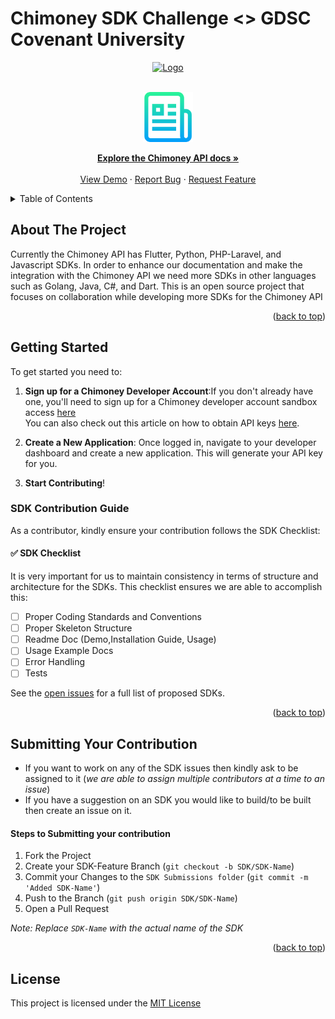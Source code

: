 # Chimoney SDK Challenge <> GDSC Covenant University

<div align="center" id="initial">
  <a href="https://chimoney.io/" target="_blank">
  <picture>
    <img src="https://chimoney.io/assets/icons/chimoney-purple-logo.svg" width="280" alt="Logo"/>
  </picture>
  </a>
</div>

<a name="readme-top"></a>

<!--[![Contributors][contributors-shield]][https://github.com/dsccovenantuniversity/Chimoney-SDK-Challenge-Covenant-University/graphs/contributors]
[![Forks][forks-shield]][forks-url]
[![Stargazers][stars-shield]][stars-url]
[![Issues][issues-shield]][issues-url]
[![MIT License][license-shield]][license-url]
[![LinkedIn][linkedin-shield]][linkedin-url]-->

<!-- PROJECT LOGO -->
<br />
<div align="center">
  <a href="https://github.com/othneildrew/Best-README-Template">
    <img src="Images/logo.png" alt="Logo" width="80" height="80">
  </a>

  <p align="center">
    <a href="https://chimoney.readme.io/reference/introduction"><strong>Explore the Chimoney API docs »</strong></a>
    <br />
    <br />
    <a href="">View Demo</a>
    ·
    <a href="https://github.com/dsccovenantuniversity/Chimoney-SDK-Challenge-Covenant-University/issues">Report Bug</a>
    ·
    <a href="">Request Feature</a>
  </p>
</div>

<!-- TABLE OF CONTENTS -->
<details>
  <summary>Table of Contents</summary>
  <ol>
    <li>
      <a href="#about-the-challenge">About The Challenge</a>
    </li>
      <a href="#getting-started">Getting Started</a>
      <ul>
        <li><a href="#prerequisites">Prerequisites</a></li>
        <li><a href="#installation">Installation</a></li>
      </ul>
    </li>
    <li><a href="#usage">Usage</a></li>
    <li><a href="#contributing">Contributing</a></li>
    <li><a href="#license">License</a></li>
    <li><a href="#contact">Contact</a></li>
  </ol>
</details>

<!-- ABOUT THE PROJECT -->

## About The Project

Currently the Chimoney API has Flutter, Python, PHP-Laravel, and Javascript SDKs. In order to enhance our documentation and make the integration with the Chimoney API we need more SDKs in other languages such as Golang, Java, C#, and Dart. This is an open source project that focuses on collaboration while developing more SDKs for the Chimoney API

<p align="right">(<a href="#readme-top">back to top</a>)</p>

<!-- GETTING STARTED -->

## Getting Started

To get started you need to:</br>

1. **Sign up for a Chimoney Developer Account**:If you don't already have one, you'll need to sign up for a Chimoney developer account sandbox access [here](https://sandbox.chimoney.io/developers) </br>
   You can also check out this article on how to obtain API keys [here](https://community-chimoney.hashnode.dev/getting-started-with-chimoneys-api-chiconnect).
2. **Create a New Application**: Once logged in, navigate to your developer dashboard and create a new application. This will generate your API key for you.

3. **Start Contributing**!

### SDK Contribution Guide

As a contributor, kindly ensure your contribution follows the SDK Checklist:

#### ✅ SDK Checklist

It is very important for us to maintain consistency in terms of structure and architecture for the SDKs. This checklist ensures we are able to accomplish this:

- [ ] Proper Coding Standards and Conventions
- [ ] Proper Skeleton Structure
- [ ] Readme Doc (Demo,Installation Guide, Usage)
- [ ] Usage Example Docs
- [ ] Error Handling
- [ ] Tests

See the [open issues](https://github.com/othneildrew/Best-README-Template/issues) for a full list of proposed SDKs.

<p align="right">(<a href="#readme-top">back to top</a>)</p>

<!-- CONTRIBUTING -->

## Submitting Your Contribution

- If you want to work on any of the SDK issues then kindly ask to be assigned to it (_we are able to assign multiple contributors at a time to an issue_)</br>
- If you have a suggestion on an SDK you would like to build/to be built then create an issue on it.

#### Steps to Submitting your contribution

1. Fork the Project
2. Create your SDK-Feature Branch (`git checkout -b SDK/SDK-Name`)
3. Commit your Changes to the `SDK Submissions folder` (`git commit -m 'Added SDK-Name'`)
4. Push to the Branch (`git push origin SDK/SDK-Name`)
5. Open a Pull Request

_Note:_ _Replace `SDK-Name` with the actual name of the SDK_

<p align="right">(<a href="#readme-top">back to top</a>)</p>

<!-- LICENSE -->

## License

This project is licensed under the [MIT License](Chimoney-SDK-Challenge-Covenant-University/LICENSE)

